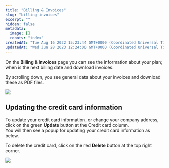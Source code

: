 ```yaml
---
title: "Billing & Invoices"
slug: "billing-invoices"
excerpt: ""
hidden: false
metadata: 
  image: []
  robots: "index"
createdAt: "Tue Aug 16 2022 15:23:44 GMT+0000 (Coordinated Universal Time)"
updatedAt: "Wed Jun 28 2023 12:24:00 GMT+0000 (Coordinated Universal Time)"
---
```

On the **Billing & Invoices** page you can see the information about your plan; when is the next billing date and download invoices.

By scrolling down, you see general data about your invoices and download these as PDF files.

![](https://files.readme.io/e1c7f80-small-Patchstack_billing_and_invoices.png)

## Updating the credit card information

To update your credit card information, or change your company address, click on the green **Update** button at the Credit card column.  
You will then see a popup for updating your credit card information as below.

To delete the credit card, click on the red **Delete** button at the top right corner.

![](https://files.readme.io/1776073-small-Patchstack_update_credit_card.png)
